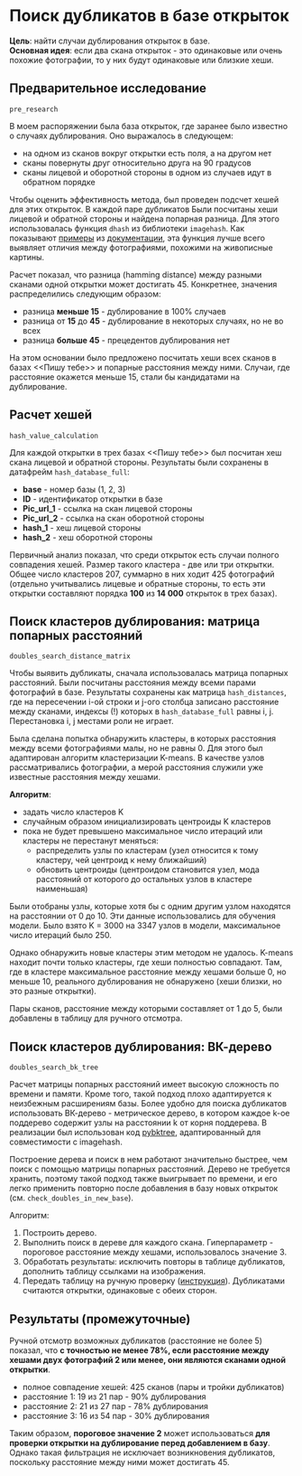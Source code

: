 # Поиск дубликатов в базе открыток

**Цель**: найти случаи дублирования открыток в базе.  
**Основная идея**: если два скана открыток - это одинаковые или очень похожие фотографии, то у них будут одинаковые или близкие хеши.

## Предварительное исследование

`pre_research`

В моем распоряжении была база открыток, где заранее было известно о случаях дублирования. Оно выражалось в следующем:

* на одном из сканов вокруг открытки есть поля, а на другом нет
* сканы повернуты друг относительно друга на 90 градусов
* сканы лицевой и оборотной стороны в одном из случаев идут в обратном порядке

Чтобы оценить эффективность метода, был проведен подсчет хешей для этих открыток. В каждой паре дубликатов Были посчитаны хеши лицевой и обратной стороны и найдена попарная разница. Для этого использовалась функция `dhash` из библиотеки `imagehash`. Как показывают [примеры](https://github.com/JohannesBuchner/imagehash#example-2-art-dataset) из [документации](https://github.com/JohannesBuchner/imagehash#imagehash), эта функция лучше всего выявляет отличия между фотографиями, похожими на живописные картины.  

Расчет показал, что разница (hamming distance) между разными сканами одной открытки может достигать 45. Конкретнее, значения распределились следующим образом:
* разница **меньше 15** - дублирование в 100% случаев
* разница от **15** до **45** - дублирование в некоторых случаях, но не во всех
* разница **больше 45** - прецедентов дублирования нет

На этом основании было предложено посчитать хеши всех сканов в базах <<Пишу тебе>> и попарные расстояния между ними. Случаи, где расстояние окажется меньше 15, стали бы кандидатами на дублирование.

## Расчет хешей
`hash_value_calculation` 

Для каждой открытки в трех базах <<Пишу тебе>> был посчитан хеш скана лицевой и обратной стороны. Результаты были сохранены в датафрейм `hash_database_full`:
* **base** - номер базы (1, 2, 3)
* **ID** - идентификатор открытки в базе
* **Pic_url_1** - ссылка на скан лицевой стороны
* **Pic_url_2** - ссылка на скан оборотной стороны
* **hash_1** - хеш лицевой стороны
* **hash_2** - хеш оборотной стороны

Первичный анализ показал, что среди открыток есть случаи полного совпадения хешей. Размер такого кластера - две или три открытки. Общее число кластеров 207, суммарно в них ходит 425 фотографий (отдельно учитывались лицевые и обратные стороны, то есть эти открытки составляют порядка **100** из **14 000** открыток в трех базах). 

## Поиск кластеров дублирования: матрица попарных расстояний
`doubles_search_distance_matrix`

Чтобы выявить дубликаты, сначала использовалась матрица попарных расстояний. Были посчитаны расстояния между всеми парами фотографий в базе. Результаты сохранены как матрица `hash_distances`, где на пересечении i-ой строки и j-ого столбца записано расстояние между сканами, индексы (!) которых в `hash_database_full` равны i, j. Перестановка i, j местами роли не играет.

Была сделана попытка обнаружить кластеры, в которых расстояния между всеми фотографиями малы, но не равны 0. Для этого был адаптирован алгоритм кластеризации K-means. В качестве узлов рассматривались фотографии, а мерой расстояния служили уже известные расстояния между хешами.

**Алгоритм**:
* задать число кластеров K
* случайным образом инициализировать центроиды K кластеров
* пока не будет превышено максимальное число итераций или кластеры не перестанут меняться:
    * распределить узлы по кластерам (узел относится к тому кластеру, чей центроид к нему ближайший)
    * обновить центроиды (центроидом становится узел, мода расстояний от которого до остальных узлов в кластере наименьшая)

Были отобраны узлы, которые хотя бы с одним другим узлом находятся на расстоянии от 0 до 10. Эти данные использовались для обучения модели. Было взято K = 3000 на 3347 узлов в модели, максимальное число итераций было 250.

Однако обнаружить новые кластеры этим методом не удалось. K-means находит почти только кластеры, где хеши полностью совпадают. Там, где в кластере максимальное расстояние между хешами больше 0, но меньше 10, реального дублирования не обнаружено (хеши близки, но это разные открытки).

Пары сканов, расстояние между которыми составляет от 1 до 5, были добавлены в таблицу для ручного отсмотра. 

## Поиск кластеров дублирования: ВК-дерево
`doubles_search_bk_tree`

Расчет матрицы попарных расстояний имеет высокую сложность по времени и памяти. Кроме того, такой подход плохо адаптируется к неизбежным расширениям базы. Более удобно для поиска дубликатов использовать ВК-дерево - метрическое дерево, в котором каждое k-ое поддерево содержит узлы на расстоянии k от корня поддерева. В реализации был использован код [pybktree](https://github.com/benhoyt/pybktree), адаптированный для совместимости с imagehash. 

Построение дерева и поиск в нем работают значительно быстрее, чем поиск с помощью матрицы попарных расстояний. Дерево не требуется хранить, поэтому такой подход также выигрывает по времени, и его легко применить повторно после добавления в базу новых открыток (см. `check_doubles_in_new_base`). 

Алгоритм:

1. Построить дерево.
2. Выполнить поиск в дереве для каждого скана. Гиперпараметр - пороговое расстояние между хешами, использовалось значение 3.
3. Обработать результаты: исключить повторы в таблице дубликатов, дополнить таблицу ссылками на изображения. 
4. Передать таблицу на ручную проверку ([инструкция](https://docs.google.com/document/d/1cFXD9vCAyLdxtV6FYkEH9nSCuaeGt-jun0flc1QO5r8/edit#)). Дубликатами считаются открытки, одинаковые с обеих сторон. 


## Результаты (промежуточные)
Ручной отсмотр возможных дубликатов (расстояние не более 5) показал, что **с точностью не менее 78%, если расстояние между хешами двух фотографий 2 или менее, они являются сканами одной открытки**.

* полное совпадение хешей: 425 сканов (пары и тройки дубликатов)
* расстояние 1: 19 из 21 пар - 90% дублирования
* расстояние 2: 21 из 27 пар - 78% дублирования
* расстояние 3: 16 из 54 пар - 30% дублирования

Таким образом, **пороговое значение 2** может использоваться **для проверки открытки на дублирование перед добавлением в базу**. Однако такая фильтрация не исключает возникновения дубликатов, поскольку расстояние между ними может достигать 45.
